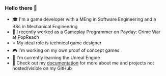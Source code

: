 ### Hello there 👋

- 🎓 I'm a game developer with a MEng in Software Engineering and a BSc in Mechanical Engineering
- 💼 I recently worked as a Gameplay Programmer on Payday: Crime War at PopReach
- ⭐ My ideal role is technical game designer
- 🎮 I'm working on my own proof of concept games
- 🌱 I'm currently learning the Unreal Engine
- 💬 Check out my [documentation](https://sirpaulmcd.github.io/) for more about me and projects not hosted/visible on my GitHub
